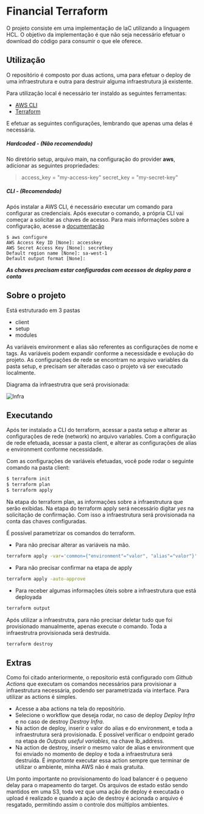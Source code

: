 
# Financial Terraform

O projeto consiste em uma implementação de IaC utilizando a linguagem HCL.
O objetivo da implementação é que não seja necessário efetuar o download do código para consumir o que ele oferece.

## Utilização

O repositório é composto por duas actions, uma para efetuar o deploy de uma infraestrutura e outra para destruir alguma infraestrutura já existente.

Para utilização local é necessário ter instaldo as seguintes ferramentas:<br>

- <a href='https://aws.amazon.com/pt/cli/'>AWS CLI</a><br>
- <a href='https://www.terraform.io/'>Terraform</a><br>

E efetuar as seguintes configurações, lembrando que apenas uma delas é necessária.

##### Hardcoded - (Não recomendado)

No diretório setup, arquivo main, na configuração do provider **aws**, adicionar as seguintes propriedades:

>access_key = "my-access-key" 
>secret_key = "my-secret-key"

##### CLI - (Recomendado)

Após instalar a AWS CLI, é necessário executar um comando para configurar as credenciais. Após executar o comando, a própria CLI vai começar a solicitar as chaves de acesso. Para mais informações sobre a configuração, acesse a <a href='https://docs.aws.amazon.com/cli/latest/reference/configure/'>documentação</a>

~~~shell
$ aws configure
AWS Access Key ID [None]: accesskey
AWS Secret Access Key [None]: secretkey
Default region name [None]: sa-west-1
Default output format [None]:
~~~

***As chaves precisam estar configuradas com acessos de deploy para a conta***


## Sobre o projeto

Está estruturado em 3 pastas

- client
- setup
- modules

As variáveis environment e alias são referentes as configurações de nome e tags. As variáveis podem expandir conforme a necessidade e evolução do projeto. As configurações de rede se encontram no arquivo variables da pasta setup, e precisam ser alteradas caso o projeto vá ser executado localmente.

Diagrama da infraestrutra que será provisionada:

![Infra](https://user-images.githubusercontent.com/69153761/128945254-e6eeeec6-70ea-451b-a663-da99770024c4.png)

## Executando

Após ter instalado a CLI do terraform, acessar a pasta setup e alterar as configurações de rede (network) no arquivo variables. Com a configuração de rede efetuada, acessar a pasta client, e alterar as configurações de alias e environment conforme necessidade.

Com as configurações de variáveis efetuadas, você pode rodar o seguinte comando na pasta client:

~~~sh
$ terraform init
$ terraform plan
$ terraform apply
~~~

Na etapa do terraform plan, as informações sobre a infraestrutura que serão exibidas. Na etapa do terraform apply será necessário digitar *yes* na solicitação de confirmação. Com isso a infraestrutura será provisionada na conta das chaves configuradas.

É possível parametrizar os comandos do terraform.

- Para não precisar alterar as variáveis na mão.
~~~sh
terraform apply -var='common={"environment"="valor", "alias"="valor"}'
~~~

- Para não precisar confirmar na etapa de apply
~~~sh
terraform apply -auto-approve 
~~~

- Para receber algumas informações úteis sobre a infraestrutura que está deployada
~~~sh
terraform output
~~~

Após utilizar a infraestrutra, para não precisar deletar tudo que foi provisionado manualmente, apenas execute o comando. Toda a infraestrutra provisionada será destruída.
~~~sh
terraform destroy
~~~

## Extras

Como foi citado anteriormente, o repositorio está configurado com *Github Actions* que executam os comandos necessários para provisionar a infraestrutura necessária, podendo ser parametrizada via interface. Para utilizar as actions é simples.

- Acesse a aba actions na tela do repositório.
- Selecione o workflow que deseja rodar, no caso de deploy *Deploy Infra* e no caso de destroy *Destroy Infra*.
- Na action de deploy, inserir o valor do alias e do environment, e toda a infraestrutura será provisionada. É possível verificar o endpoint gerado na etapa de *Outputs useful variables*, na chave lb_address.
- Na action de destroy, inserir o mesmo valor de alias e environment que foi enviado no momento de deploy e toda a infraestrutura será destruída. É *importante* executar essa action sempre que terminar de utilizar o ambiente, minha AWS não é mais gratuita.

Um ponto importante no provisionamento do load balancer é o pequeno delay para o mapeamento do target. Os arquivos de estado estão sendo mantidos em uma S3, toda vez que uma ação de deploy é executada o upload é realizado e quando a ação de destroy é acionada o arquivo é resgatado, permitindo assim o controle dos múltiplos ambientes. 
